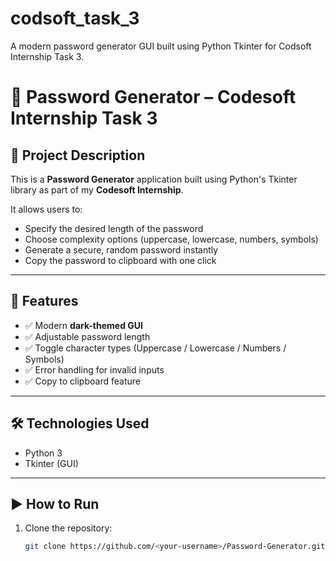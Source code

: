 # codsoft_task_3
A modern password generator GUI built using Python Tkinter for Codsoft Internship Task 3.
# 🔐 Password Generator – Codesoft Internship Task 3

## 📌 Project Description
This is a **Password Generator** application built using Python's Tkinter library as part of my **Codesoft Internship**.

It allows users to:
- Specify the desired length of the password
- Choose complexity options (uppercase, lowercase, numbers, symbols)
- Generate a secure, random password instantly
- Copy the password to clipboard with one click

---

## 🚀 Features
- ✅ Modern **dark-themed GUI**
- ✅ Adjustable password length
- ✅ Toggle character types (Uppercase / Lowercase / Numbers / Symbols)
- ✅ Error handling for invalid inputs
- ✅ Copy to clipboard feature

---

## 🛠️ Technologies Used
- Python 3
- Tkinter (GUI)

---

## ▶️ How to Run
1. Clone the repository:
   ```bash
   git clone https://github.com/<your-username>/Password-Generator.git

